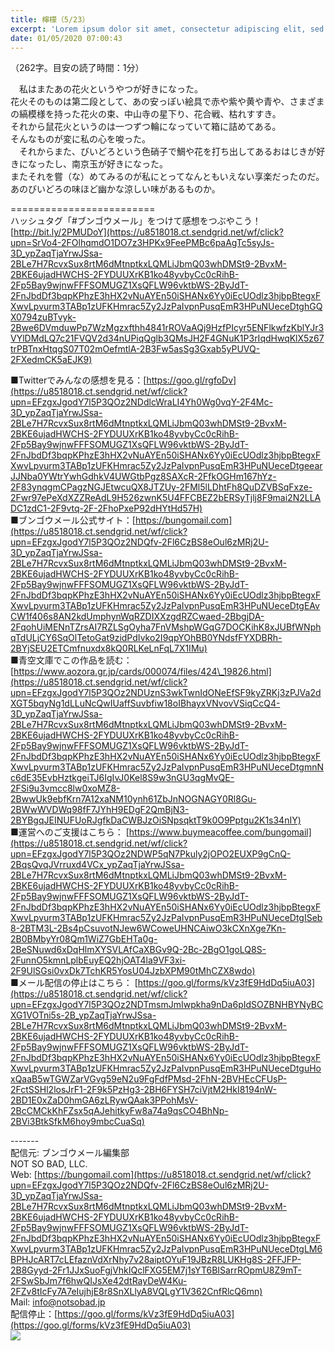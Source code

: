 ```yaml
---
title: 檸檬（5/23）
excerpt: 'Lorem ipsum dolor sit amet, consectetur adipiscing elit, sed do eiusmod tempor incididunt ut labore et dolore magna aliqua. Praesent elementum facilisis leo vel fringilla est ullamcorper eget. At imperdiet dui accumsan sit amet nulla facilisi morbi tempus.'
date: 01/05/2020 07:00:43
---
```


（262字。目安の読了時間：1分）  
  
　私はまたあの花火というやつが好きになった。  
花火そのものは第二段として、あの安っぽい絵具で赤や紫や黄や青や、さまざまの縞模様を持った花火の束、中山寺の星下り、花合戦、枯れすすき。  
それから鼠花火というのは一つずつ輪になっていて箱に詰めてある。  
そんなものが変に私の心を唆った。  
　それからまた、びいどろという色硝子で鯛や花を打ち出してあるおはじきが好きになったし、南京玉が好きになった。  
またそれを嘗（な）めてみるのが私にとってなんともいえない享楽だったのだ。  
あのびいどろの味ほど幽かな涼しい味があるものか。  
  
\=========================  
ハッシュタグ「#ブンゴウメール」をつけて感想をつぶやこう！　  
[http://bit.ly/2PMUDoY](https://u8518018.ct.sendgrid.net/wf/click?upn=SrVo4-2FOlhqmdO1DO7z3HPKx9FeePMBc6paAgTc5syJs-3D_ypZaqTjaYrwJSsa-2BLe7H7RcvxSux8rtM6dMtnptkxLQMLiJbmQ03whDMSt9-2BvxM-2BKE6ujadHWCHS-2FYDUUXrKB1ko48yvbyCc0cRihB-2Fp5Bay9wjnwFFFSOMUGZ1XsQFLW96vktbWS-2ByJdT-2FnJbdDf3bqpKPhzE3hHX2vNuAYEn50iSHANx6Yy0iEcUOdlz3hjbpBtegxFXwvLpvurm3TABp1zUFKHmrac5Zy2JzPaIvpnPusqEmR3HPuNUeceDtghGQX0794zuBTvyk-2Bwe6DVmduwPp7WzMgzxfthh4841rROVaAQj9HzfPIcyr5ENFlkwfzKblYJr3VYlDMdLQ7c21FVQV2d34nUPiqQglb3QMsJH2F4GNuK1P3rIqdHwqKlX5z67trPBTnxHtqgS07T02mOefmtlA-2B3Fw5asSg3Gxab5yPUVQ-2FXedmCK5aEJK9)  
  
■Twitterでみんなの感想を見る：[https://goo.gl/rgfoDv](https://u8518018.ct.sendgrid.net/wf/click?upn=EFzgxJgodY7l5P3QOz2NDdlcWraLI4Yh0Wg0vqY-2F4Mc-3D_ypZaqTjaYrwJSsa-2BLe7H7RcvxSux8rtM6dMtnptkxLQMLiJbmQ03whDMSt9-2BvxM-2BKE6ujadHWCHS-2FYDUUXrKB1ko48yvbyCc0cRihB-2Fp5Bay9wjnwFFFSOMUGZ1XsQFLW96vktbWS-2ByJdT-2FnJbdDf3bqpKPhzE3hHX2vNuAYEn50iSHANx6Yy0iEcUOdlz3hjbpBtegxFXwvLpvurm3TABp1zUFKHmrac5Zy2JzPaIvpnPusqEmR3HPuNUeceDtgeearJJNba0YWtrYwhGdhkV4UWGtbPgz8SAXcR-2FfkOGHm167hYz-2F83ynqgmCPagzNGJEtwcuQX8JTZUy-2FMl5lLDhtFh8QuDZVBSqFxze-2Fwr97ePeXdXZZReAdL9H526zwnK5U4FFCBEZ2bERSyTjlj8F9mai2N2LLADC1zdC1-2F9vtq-2F-2FhoPxeP92dHYtHd57H)  
■ブンゴウメール公式サイト：[https://bungomail.com](https://u8518018.ct.sendgrid.net/wf/click?upn=EFzgxJgodY7l5P3QOz2NDQfv-2Fl6CzBS8eOul6zMRj2U-3D_ypZaqTjaYrwJSsa-2BLe7H7RcvxSux8rtM6dMtnptkxLQMLiJbmQ03whDMSt9-2BvxM-2BKE6ujadHWCHS-2FYDUUXrKB1ko48yvbyCc0cRihB-2Fp5Bay9wjnwFFFSOMUGZ1XsQFLW96vktbWS-2ByJdT-2FnJbdDf3bqpKPhzE3hHX2vNuAYEn50iSHANx6Yy0iEcUOdlz3hjbpBtegxFXwvLpvurm3TABp1zUFKHmrac5Zy2JzPaIvpnPusqEmR3HPuNUeceDtgEAvCW1f406s8AN2kdUmphynWqRZDIXXzgdRZCwaed-2BbgjDA-2FqohUiMENnTZrsAI7RZLSgOyha7FnVMshpWGqG7DOCKihK8xJUBfWNphqTdULjCY6SqOlTetoGat9zidPdIvko2I9qpYOhBB0YNdsfFYXDBRh-2BYjSEU2ETCmfnuxdx8kQ0RLKeLnFqL7X1IMu)  
■青空文庫でこの作品を読む：[https://www.aozora.gr.jp/cards/000074/files/424\_19826.html](https://u8518018.ct.sendgrid.net/wf/click?upn=EFzgxJgodY7l5P3QOz2NDUznS3wkTwnIdONeEfSF9kyZRKj3zPJVa2dXGT5bqyNg1dLLuNcQwIUaffSuvbfiw18oIBhayxVNvovVSiqCcQ4-3D_ypZaqTjaYrwJSsa-2BLe7H7RcvxSux8rtM6dMtnptkxLQMLiJbmQ03whDMSt9-2BvxM-2BKE6ujadHWCHS-2FYDUUXrKB1ko48yvbyCc0cRihB-2Fp5Bay9wjnwFFFSOMUGZ1XsQFLW96vktbWS-2ByJdT-2FnJbdDf3bqpKPhzE3hHX2vNuAYEn50iSHANx6Yy0iEcUOdlz3hjbpBtegxFXwvLpvurm3TABp1zUFKHmrac5Zy2JzPaIvpnPusqEmR3HPuNUeceDtgmnNc6dE35EvbHztkgeiTJ6IgIvJ0Kel8S9w3nGU3qgMvQE-2FSi9u3vmcc8lw0xoMZ8-2BwwUk9ebfKrn7A12xaNM10ynh61ZbJnNOGNAGY0Rl8Gu-2BWwWVDWq98fF7JYhH9EDgF2QmBjN3-2BYBgqJEINUFUoRJgfkDaCWBJzOiSNpsqktT9k0O9Pptgu2K1s34nIY)  
■運営へのご支援はこちら： [https://www.buymeacoffee.com/bungomail](https://u8518018.ct.sendgrid.net/wf/click?upn=EFzgxJgodY7l5P3QOz2NDWP5qN7Pkuly2jOPO2EUXP9gCnQ-2BqsQvqJVrruxd4VCx_ypZaqTjaYrwJSsa-2BLe7H7RcvxSux8rtM6dMtnptkxLQMLiJbmQ03whDMSt9-2BvxM-2BKE6ujadHWCHS-2FYDUUXrKB1ko48yvbyCc0cRihB-2Fp5Bay9wjnwFFFSOMUGZ1XsQFLW96vktbWS-2ByJdT-2FnJbdDf3bqpKPhzE3hHX2vNuAYEn50iSHANx6Yy0iEcUOdlz3hjbpBtegxFXwvLpvurm3TABp1zUFKHmrac5Zy2JzPaIvpnPusqEmR3HPuNUeceDtgISeb8-2BTM3L-2Bs4pCsuvotNJew6WCoweUHNCAiwO3kCXnXge7Kn-2B0BMbyYr08Qm1WiZ7GbEHTa0g-2BeSNuwd6xDqHlmXYSVLAfCaXBGv9Q-2Bc-2BgO1goLQ8S-2FunnO5kmnLplbEuyEQ2hjOAT4la9VF3xi-2F9UlSGsi0vxDk7TchKR5YosU04JzbXPM90tMhCZX8wdo)  
■メール配信の停止はこちら： [https://goo.gl/forms/kVz3fE9HdDq5iuA03](https://u8518018.ct.sendgrid.net/wf/click?upn=EFzgxJgodY7l5P3QOz2NDTmsmJmIwpkha9nDa6pIdSOZBNHBYNyBCXG1VOTni5s-2B_ypZaqTjaYrwJSsa-2BLe7H7RcvxSux8rtM6dMtnptkxLQMLiJbmQ03whDMSt9-2BvxM-2BKE6ujadHWCHS-2FYDUUXrKB1ko48yvbyCc0cRihB-2Fp5Bay9wjnwFFFSOMUGZ1XsQFLW96vktbWS-2ByJdT-2FnJbdDf3bqpKPhzE3hHX2vNuAYEn50iSHANx6Yy0iEcUOdlz3hjbpBtegxFXwvLpvurm3TABp1zUFKHmrac5Zy2JzPaIvpnPusqEmR3HPuNUeceDtguHoxQaaB5wTGWZarVGvg59eN2u9FgFdfPMsd-2FhN-2BVHEcCFUsP-2FctSSHl2losJrF1-2F9k5PzHg3-2BH6FYSH7ciVjtM2HkI8194nW-2BD1E0xZaD0hmGA6zLRywQAak3PPohMsV-2BcCMCkKhFZsx5qAJehitkyFw8a74a9qsCO4BhNp-2BVi3BtkSfkM6hoy9mbcCuaSq)  
  
\-------  
配信元: ブンゴウメール編集部  
NOT SO BAD, LLC.  
Web: [https://bungomail.com](https://u8518018.ct.sendgrid.net/wf/click?upn=EFzgxJgodY7l5P3QOz2NDQfv-2Fl6CzBS8eOul6zMRj2U-3D_ypZaqTjaYrwJSsa-2BLe7H7RcvxSux8rtM6dMtnptkxLQMLiJbmQ03whDMSt9-2BvxM-2BKE6ujadHWCHS-2FYDUUXrKB1ko48yvbyCc0cRihB-2Fp5Bay9wjnwFFFSOMUGZ1XsQFLW96vktbWS-2ByJdT-2FnJbdDf3bqpKPhzE3hHX2vNuAYEn50iSHANx6Yy0iEcUOdlz3hjbpBtegxFXwvLpvurm3TABp1zUFKHmrac5Zy2JzPaIvpnPusqEmR3HPuNUeceDtgLM6BPHJcART7cLEfaznVdXrNhy7v28aiptOYuF19JBzR8LUKHg8S-2FFJFP-2B8Gyyd-2Fr1JJxSuoFgjVhkIQclFXG5EM7j1sYT6BISarrROpmU8Z9mT-2FSwSbJm7f6hwQIJsXe42dtRayDeW4Ku-2FZv8tIcFy7A7eIujhjE8r8SnXLlyA8VQLgY1V362CnfRlcQ6mn)  
Mail: info@notsobad.jp  
配信停止：[https://goo.gl/forms/kVz3fE9HdDq5iuA03](https://goo.gl/forms/kVz3fE9HdDq5iuA03)  
![](https://u8518018.ct.sendgrid.net/wf/open?upn=ypZaqTjaYrwJSsa-2BLe7H7RcvxSux8rtM6dMtnptkxLQMLiJbmQ03whDMSt9-2BvxM-2BKE6ujadHWCHS-2FYDUUXrKB1ko48yvbyCc0cRihB-2Fp5Bay9wjnwFFFSOMUGZ1XsQFLW96vktbWS-2ByJdT-2FnJbdDf3bqpKPhzE3hHX2vNuAYEn50iSHANx6Yy0iEcUOdlz3hjbpBtegxFXwvLpvurm3TABp1zUFKHmrac5Zy2JzPaIvpnPusqEmR3HPuNUeceDtgDWaBWoKyq2e4jvDXGgu-2BpxuSg7RXnadifbW4tTVob1-2FSu-2Bs1FHMuVgnarTQDW6m4nf8-2BXp7TcU39T8YQluKUUlsJn8gb0Sbj8PivzhsS5js-2BJ7KFLGGxQfM3ynN65iht-2Bw4E0TFel-2Fw1gUNpt48CJqCmS2lk4-2F3EffDVoZmsvj5mk0LR58tSQzNtyuhh3IrWBdSNNeTKhU9vVgXyWPcsdA-3D-3D)